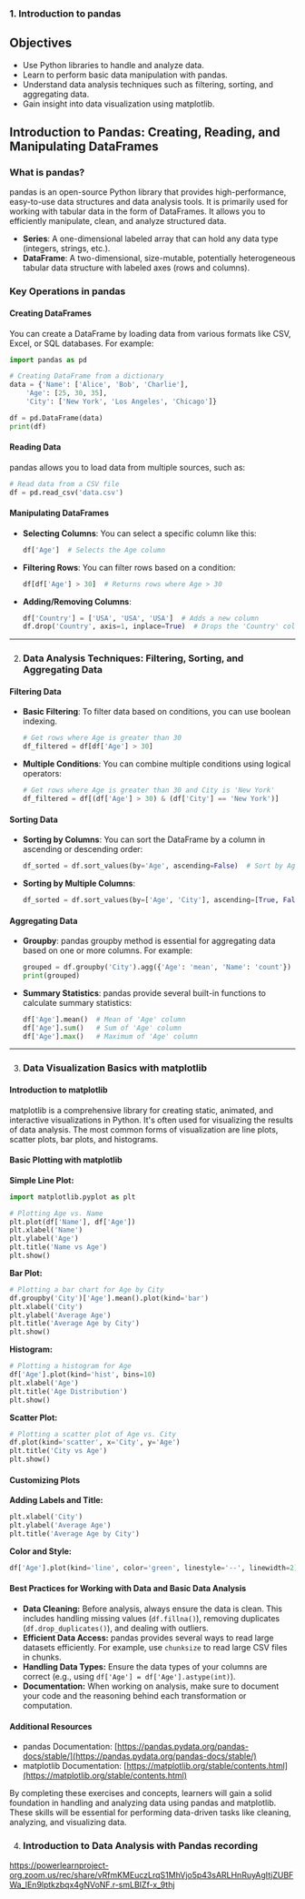 ### 1. Introduction to pandas

## Objectives

- Use Python libraries to handle and analyze data.
- Learn to perform basic data manipulation with pandas.
- Understand data analysis techniques such as filtering, sorting, and aggregating data.
- Gain insight into data visualization using matplotlib.

## Introduction to Pandas: Creating, Reading, and Manipulating DataFrames

### What is pandas?

pandas is an open-source Python library that provides high-performance, easy-to-use data structures and data analysis tools. It is primarily used for working with tabular data in the form of DataFrames. It allows you to efficiently manipulate, clean, and analyze structured data.

- **Series**: A one-dimensional labeled array that can hold any data type (integers, strings, etc.).
- **DataFrame**: A two-dimensional, size-mutable, potentially heterogeneous tabular data structure with labeled axes (rows and columns).

### Key Operations in pandas

#### Creating DataFrames

You can create a DataFrame by loading data from various formats like CSV, Excel, or SQL databases. For example:

```python
import pandas as pd

# Creating DataFrame from a dictionary
data = {'Name': ['Alice', 'Bob', 'Charlie'],
    'Age': [25, 30, 35],
    'City': ['New York', 'Los Angeles', 'Chicago']}

df = pd.DataFrame(data)
print(df)
```

#### Reading Data

pandas allows you to load data from multiple sources, such as:

```python
# Read data from a CSV file
df = pd.read_csv('data.csv')
```

#### Manipulating DataFrames

- **Selecting Columns**: You can select a specific column like this:

  ```python
  df['Age']  # Selects the Age column
  ```

- **Filtering Rows**: You can filter rows based on a condition:

  ```python
  df[df['Age'] > 30]  # Returns rows where Age > 30
  ```

- **Adding/Removing Columns**:

  ```python
  df['Country'] = ['USA', 'USA', 'USA']  # Adds a new column
  df.drop('Country', axis=1, inplace=True)  # Drops the 'Country' column
  ```
---

2. ### Data Analysis Techniques: Filtering, Sorting, and Aggregating Data

#### Filtering Data

- **Basic Filtering**: To filter data based on conditions, you can use boolean indexing.

  ```python
  # Get rows where Age is greater than 30
  df_filtered = df[df['Age'] > 30]
  ```

- **Multiple Conditions**: You can combine multiple conditions using logical operators:

  ```python
  # Get rows where Age is greater than 30 and City is 'New York'
  df_filtered = df[(df['Age'] > 30) & (df['City'] == 'New York')]
  ```

#### Sorting Data

- **Sorting by Columns**: You can sort the DataFrame by a column in ascending or descending order:

  ```python
  df_sorted = df.sort_values(by='Age', ascending=False)  # Sort by Age in descending order
  ```

- **Sorting by Multiple Columns**:

  ```python
  df_sorted = df.sort_values(by=['Age', 'City'], ascending=[True, False])
  ```

#### Aggregating Data

- **Groupby**: pandas groupby method is essential for aggregating data based on one or more columns. For example:

  ```python
  grouped = df.groupby('City').agg({'Age': 'mean', 'Name': 'count'})
  print(grouped)
  ```

- **Summary Statistics**: pandas provide several built-in functions to calculate summary statistics:

  ```python
  df['Age'].mean()  # Mean of 'Age' column
  df['Age'].sum()   # Sum of 'Age' column
  df['Age'].max()   # Maximum of 'Age' column
  ```

---

3. ### Data Visualization Basics with matplotlib

#### Introduction to matplotlib

matplotlib is a comprehensive library for creating static, animated, and interactive visualizations in Python. It's often used for visualizing the results of data analysis. The most common forms of visualization are line plots, scatter plots, bar plots, and histograms.

#### Basic Plotting with matplotlib

**Simple Line Plot:**

```python
import matplotlib.pyplot as plt

# Plotting Age vs. Name
plt.plot(df['Name'], df['Age'])
plt.xlabel('Name')
plt.ylabel('Age')
plt.title('Name vs Age')
plt.show()
```

**Bar Plot:**

```python
# Plotting a bar chart for Age by City
df.groupby('City')['Age'].mean().plot(kind='bar')
plt.xlabel('City')
plt.ylabel('Average Age')
plt.title('Average Age by City')
plt.show()
```

**Histogram:**

```python
# Plotting a histogram for Age
df['Age'].plot(kind='hist', bins=10)
plt.xlabel('Age')
plt.title('Age Distribution')
plt.show()
```

**Scatter Plot:**

```python
# Plotting a scatter plot of Age vs. City
df.plot(kind='scatter', x='City', y='Age')
plt.title('City vs Age')
plt.show()
```

#### Customizing Plots

**Adding Labels and Title:**

```python
plt.xlabel('City')
plt.ylabel('Average Age')
plt.title('Average Age by City')
```

**Color and Style:**

```python
df['Age'].plot(kind='line', color='green', linestyle='--', linewidth=2)
```

#### Best Practices for Working with Data and Basic Data Analysis

- **Data Cleaning:** Before analysis, always ensure the data is clean. This includes handling missing values (`df.fillna()`), removing duplicates (`df.drop_duplicates()`), and dealing with outliers.
- **Efficient Data Access:** pandas provides several ways to read large datasets efficiently. For example, use `chunksize` to read large CSV files in chunks.
- **Handling Data Types:** Ensure the data types of your columns are correct (e.g., using `df['Age'] = df['Age'].astype(int)`).
- **Documentation:** When working on analysis, make sure to document your code and the reasoning behind each transformation or computation.

#### Additional Resources

- pandas Documentation: [https://pandas.pydata.org/pandas-docs/stable/](https://pandas.pydata.org/pandas-docs/stable/)
- matplotlib Documentation: [https://matplotlib.org/stable/contents.html](https://matplotlib.org/stable/contents.html)

By completing these exercises and concepts, learners will gain a solid foundation in handling and analyzing data using pandas and matplotlib. These skills will be essential for performing data-driven tasks like cleaning, analyzing, and visualizing data.

4. ### Introduction to Data Analysis with Pandas recording



https://powerlearnproject-org.zoom.us/rec/share/vRfmKMEuczLrqS1MhVjo5p43sARLHnRuyAgItjZUBFWa_lEn9lptkzbqx4gNVoNF.r-smLBIZf-x_9thj